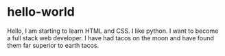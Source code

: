 # hello-world

Hello,
 I am starting to learn HTML and CSS. 
 I like python. 
 I want to become a full stack web developer. 
 I have had tacos on the moon and have found them far superior to earth tacos.
